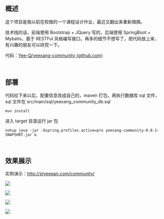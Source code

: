 <br/>

## 概述

这个项目是我以前在校做的一个课程设计作业，最近又翻出来重新搞搞。

技术栈的话，前端使用 Bootstrap + JQuery 写的，后端使用 SpringBoot + Mybatis，基于 RESTFul 风格编写接口。再多的细节不想写了，把代码放上来，有兴趣的朋友可以研究一下。

代码：[Yee-Q/yeexang-community (github.com)](https://github.com/Yee-Q/yeexang-community)

<br/>

## 部署

代码拉下来以后，配置信息改成自己的，maven 打包，再执行数据库 sql 文件，sql 文件在 src/main/sql/yeexang_community_db.sql

```
mvn install
```

进入 target 目录运行 jar 包

```
nohup java -jar -Dspring.profiles.active=pro yeexang-community-0.0.1-SNAPSHOT.jar &
```

<br/>

## 效果展示

实例演示：http://styeeqan.com/community/

![](G:\Temp\community\login.jpg)

![](G:\Temp\community\index.jpg)

![](G:\Temp\community\publish.jpg)

![](G:\Temp\community\topic.jpg)

<br/>
